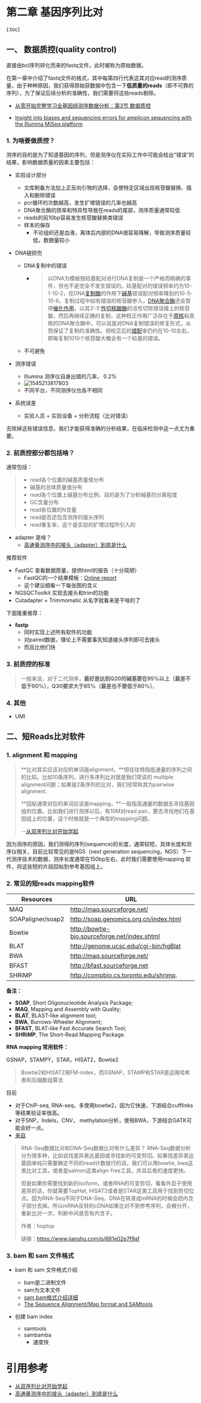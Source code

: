 # 第二章 基因序列比对

{:toc}



## 一、 数据质控(quality control)

直接由bcl序列转化而来的fastq文件，此时被称为原始数据。

在第一章中介绍了fastq文件的格式，其中每第四行代表这其对应read的测序质量，由于种种原因，我们获得原始获数据中包含一下**低质量的reads**（即不可靠的序列），为了保证后续分析的准确性，我们需要将这些reads剔除。

- [从零开始完整学习全基因组测序数据分析：第3节 数据质控](https://zhuanlan.zhihu.com/p/28802083)

- [Insight into biases and sequencing errors for amplicon sequencing with the Illumina MiSeq platform](https://www.ncbi.nlm.nih.gov/pubmed/25586220)

### 1. 为啥要做质控？

测序的目的是为了知道基因的序列，但是测序仪在实际工作中可能会给出“错误”的结果，影响数据质量的因素主要包括：

- 实验设计部分

  - 文库制备方法加上正反向引物的选择，会使特定区域出现核苷酸替换、插入和删除错误
  - pcr循环的次数越高，发生扩增错误的几率也越高
  - DNA聚合酶的效率和特异性导致在reads的尾部，测序质量通常较低
  - reads的前10bp容易发生核苷酸替换类错误
  - 样本的保存
    - 不论组织还是血液，离体后内部的DNA很容易降解，导致测序质量较低，数据量较小

- DNA链损伤

  - DNA复制中的错误

    - > 以DNA为模板按硷基配对进行DNA复制是一个严格而精确的事件，但也不是完全不发生错误的。硷基配对的错误频率约为10-1-10-2，在DNA[复制酶](https://baike.baidu.com/item/%E5%A4%8D%E5%88%B6%E9%85%B6)的作用下[碱基](https://baike.baidu.com/item/%E7%A2%B1%E5%9F%BA)错误配对频率降到约10-5-10-6，复制过程中如有错误的核苷酸参入，[DNA聚合酶](https://baike.baidu.com/item/DNA%E8%81%9A%E5%90%88%E9%85%B6)还会暂停[催化作用](https://baike.baidu.com/item/%E5%82%AC%E5%8C%96%E4%BD%9C%E7%94%A8)，以其3’-5’[外切核酸酶](https://baike.baidu.com/item/%E5%A4%96%E5%88%87%E6%A0%B8%E9%85%B8%E9%85%B6)的活性切除错误接上的核苷酸，然后再继续正确的复制，这种校正作用广泛存在于[原核](https://baike.baidu.com/item/%E5%8E%9F%E6%A0%B8)和真核的DNA聚合酶中，可以说是对DNA复制错误的修复形式，从而保证了复制的准确性。但校正后的[错配](https://baike.baidu.com/item/%E9%94%99%E9%85%8D)率仍约在10-10左右，即每复制1010个核苷酸大概会有一个硷基的错误。

  - 不可避免

- 测序错误

  -  Illumina 测序仪自身出错的几率， 0.2%
  -  ![1545213817803](error_rate.png)
  -  不同平台，不同测序仪也各不相同

- 系统误差

  - 实验人员 + 实验设备 + 分析流程（比对错误）

去除掉这些错误信息，我们才能获得准确的分析结果，在临床检测中这一点尤为重要。

### 2. 前质控部分都包括啥？

通常包括：

>- read各个位置的碱基质量值分布
>- 碱基的总体质量值分布
>- read各个位置上碱基分布比例，目的是为了分析碱基的分离程度
>- GC含量分布
>- read各位置的N含量
>- read是否还包含测序的接头序列
>- read重复率，这个是实验的扩增过程所引入的

- adapter 是啥？
  - [高通量测序中的接头（adapter）到底是什么](https://www.jianshu.com/p/3164dca8bd61)

推荐软件

- FastQC 查看数据质量，提供html的报告（十分简陋）
  - FastQC的一个结果模板：[Online report](http://www.bioinformatics.babraham.ac.uk/projects/fastqc/Help/3%20Analysis%20Modules/)
  - 这个建议细看一下每张图的含义
- NGSQCToolkit 实现去接头和trim的功能
- Cutadapter  + Trimmomatic 从名字就看来是干啥的了

下面隆重推荐：

- **fastp** 
  - 同时实现上述所有软件的功能
  - 对paired数据，理论上不需要事先知道接头序列即可去接头
  - 而且比他们快

### 3. 前质控的标准

> 一般来说，对于二代测序，**最好是达到Q20的碱基要在95%以上（最差不低于90%），Q30要求大于85%（最差也不要低于80%）**。

### 4. 其他

- UMI

## 二、短Reads比对软件

### 	1. alignment 和 mapping

> **比对其实应该对应的单词是alignment，**但往往特指低通量的序列之间的比较。比如10条序列，进行多序列比对就是我们常说的 multiple alignment问题；如果是2条序列的比对，我们经常称其为pairwise alignment.
>
> **回贴通常对应的单词应该是mapping，**一般指高通量的数据去寻找基因组的位置。比如我们进行测序以后，有10M对read pair，要去寻找他们在基因组上的位置，这个时候就是一个典型的mapping问题。
>
> --[从双序列比对开始学起](https://zhuanlan.zhihu.com/p/35123295)

因为测序的原因，我们测得的序列(sequence)的长度，通常较短，具体长度和测序仪相关，目前比较常见的是NGS（next generation sequencing，NGS）下一代测序技术的数据，测序长度通常在150bp左右，此时我们需要使用mapping 软件，将这些短的片段回帖到参考基因组上。

### 	2. 常见的短reads mapping软件

| **Resources**     | **URL**                                         |
| ----------------- | ----------------------------------------------- |
| MAQ               | http://maq.sourceforge.net/                     |
| SOAPaligner/soap2 | <http://soap.genomics.org.cn/index.html>        |
| Bowtie            | <http://bowtie-bio.sourceforge.net/index.shtml> |
| BLAT              | <http://genome.ucsc.edu/cgi-bin/hgBlat>         |
| BWA               | http://maq.sourceforge.net/                     |
| BFAST             | http://bfast.sourceforge.net                    |
| SHRiMP            | http://compbio.cs.toronto.edu/shrimp.           |

**备注：**

- **SOAP**, Short Oligonucleotide Analysis Package;
- **MAQ**, Mapping and Assembly with Quality;
- **BLAT**, BLAST-like alignment tool;
- **BWA**, Burrows-Wheeler Alignment;
- **BFAST**, BLAT-like Fast Accurate Search Tool;
- **SHRiMP**, The Short-Read Mapping Package.

**RNA mapping 常用软件：**

GSNAP，STAMPY，STAR，HISAT2，Bowtie2

> Bowtie2和HISAT2用FM-index，而GSNAP，STAMP和STAR是运用哈希表和后缀数组算法

目前

- 对于ChIP-seq, RNA-seq，多使用bowtie2，因为它快速，下游结合cufflinks等结果验证率很高。
- 对于SNP，Indels，CNV， methylation分析，使用BWA，下游结合GATK可能会好一点。
- [来自](https://www.plob.org/article/7181.html)



>RNA-Seq数据比对和DNA-Seq数据比对有什么差异？
> RNA-Seq数据分析分为很多种，比如说找差异表达基因或寻找新的可变剪切。如果找差异表达基因单纯只需要确定不同的read计数就行的话，我们可以用bowtie, bwa这类比对工具，或者是salmon这类align-free工具，并且后者的速度更快。
>
>但是如果你需要找到新的isoform，或者RNA的可变剪切，看看外显子使用差异的话，你就需要TopHat, HISAT2或者是STAR这类工具用于找到剪切位点。因为RNA-Seq不同于DNA-Seq，DNA在转录成mRNA的时候会把内含子部分去掉。所以mRNA反转的cDNA如果比对不到参考序列，会被分开，重新比对一次，判断中间是否有内含子。
>
>作者：hoptop
>
>链接：https://www.jianshu.com/p/681e02e7f9af

### 3. bam 和 sam 文件格式

- bam 和 sam 文件格式介绍

  - bam是二进制文件
  - sam为文本文件
  - [sam,bam格式介绍详细](http://boyun.sh.cn/bio/wp-content/uploads/2012/07/SAM1.pdf)
  - [The Sequence Alignment/Map format and SAMtools](https://www.ncbi.nlm.nih.gov/pmc/articles/PMC2723002/)
- 创建 bam index
  - samtools
  - sambamba
    - 速度快

# 引用参考



- [从双序列比对开始学起](https://zhuanlan.zhihu.com/p/35123295)
- [高通量测序中的接头（adapter）到底是什么](https://www.jianshu.com/p/3164dca8bd61)